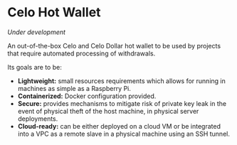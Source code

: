 # Celo Hot Wallet

_Under development_

An out-of-the-box Celo and Celo Dollar hot wallet to be used by projects that require automated processing of withdrawals.

Its goals are to be:
* **Lightweight:** small resources requirements which allows for running in machines as simple as a Raspberry Pi.
* **Containerized:** Docker configuration provided.
* **Secure:** provides mechanisms to mitigate risk of private key leak in the event of physical theft of the host machine, in physical server deployments.
* **Cloud-ready:** can be either deployed on a cloud VM or be integrated into a VPC as a remote slave in a physical machine using an SSH tunnel.
